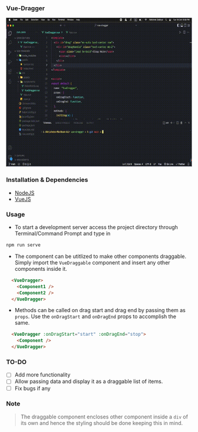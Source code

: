 ### Vue-Dragger

![](vuedragger_demo.gif)

### Installation & Dependencies

- [NodeJS](https://nodejs.org/en/)
- [VueJS](https://vuejs.org/)

### Usage

- To start a development server access the project directory through Terminal/Command Prompt and type in

```bash
npm run serve
```

- The component can be utitlized to make other components draggable. Simply import the `VueDraggable` component and insert any other components inside it.

```html
  <VueDragger>
    <Component1 />
    <Component2 />
  </VueDragger>
```

- Methods can be called on drag start and drag end by passing them as `props`. Use the `onDragStart` and `onDragEnd` props to accomplish the same.

```html
  <VueDragger :onDragStart="start" :onDragEnd="stop">
    <Component />
  </VueDragger>
```

### TO-DO

- [ ] Add more functionality
- [ ] Allow passing data and display it as a draggable list of items.
- [ ] Fix bugs if any

### Note

> The draggable component encloses other component inside a `div` of its own and hence the styling should be done keeping this in mind.


